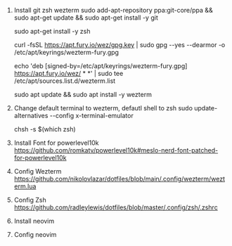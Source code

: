 1. Install git zsh wezterm
   sudo add-apt-repository ppa:git-core/ppa && sudo apt-get update && sudo apt-get install -y git
   
   sudo apt-get install -y zsh
   
   curl -fsSL https://apt.fury.io/wez/gpg.key | sudo gpg --yes --dearmor -o /etc/apt/keyrings/wezterm-fury.gpg
   
   echo 'deb [signed-by=/etc/apt/keyrings/wezterm-fury.gpg] https://apt.fury.io/wez/ * *' | sudo tee /etc/apt/sources.list.d/wezterm.list
   
   sudo apt update && sudo apt install -y wezterm
   
3. Change default terminal to wezterm, defautl shell to zsh
   sudo update-alternatives --config x-terminal-emulator
   
   chsh -s $(which zsh)
5. Install Font for powerlevel10k
   https://github.com/romkatv/powerlevel10k#meslo-nerd-font-patched-for-powerlevel10k
6. Config Wezterm
   https://github.com/nikolovlazar/dotfiles/blob/main/.config/wezterm/wezterm.lua
7. Config Zsh
   https://github.com/radleylewis/dotfiles/blob/master/.config/zsh/.zshrc
8. Install neovim
9. Config neovim
   
